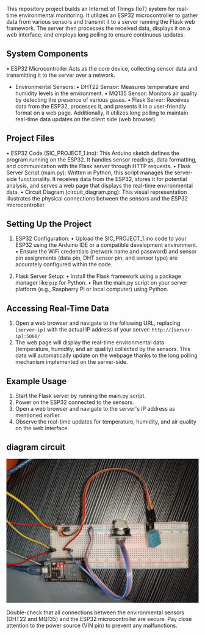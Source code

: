 This repository project builds an Internet of Things (IoT) system for real-time environmental monitoring. It utilizes an ESP32 microcontroller to gather data from various sensors and transmit it to a server running the Flask web framework. The server then processes the received data, displays it on a web interface, and employs long polling to ensure continuous updates.

## System Components

• ESP32 Microcontroller:Acts as the core device, collecting sensor data and transmitting it to the server over a network.
* Environmental Sensors:
• DHT22 Sensor: Measures temperature and humidity levels in the environment.
• MQ135 Sensor: Monitors air quality by detecting the presence of various gases.
• Flask Server: Receives data from the ESP32, processes it, and presents it in a user-friendly format on a web page. Additionally, it utilizes long polling to maintain real-time data updates on the client side (web browser).

## Project Files

• ESP32 Code (SIC_PROJECT_1.ino): This Arduino sketch defines the program running on the ESP32. It handles sensor readings, data formatting, and communication with the Flask server through HTTP requests.
• Flask Server Script (main.py): Written in Python, this script manages the server-side functionality. It receives data from the ESP32, stores it for potential analysis, and serves a web page that displays the real-time environmental data.
• Circuit Diagram (circuit_diagram.png): This visual representation illustrates the physical connections between the sensors and the ESP32 microcontroller.

## Setting Up the Project

1. ESP32 Configuration:
 • Upload the SIC_PROJECT_1.ino code to your ESP32 using the Arduino IDE or a compatible development environment.
 • Ensure the WiFi credentials (network name and password) and sensor pin assignments (data pin, DHT sensor pin, and sensor type) are accurately configured within the code.

2. Flask Server Setup:
 • Install the Flask framework using a package manager like `pip` for Python.
 • Run the main.py script on your server platform (e.g., Raspberry Pi or local computer) using Python.

## Accessing Real-Time Data

1. Open a web browser and navigate to the following URL, replacing `[server-ip]` with the actual IP address of your server: `http://[server-ip]:5000/`
2. The web page will display the real-time environmental data (temperature, humidity, and air quality) collected by the sensors. This data will automatically update on the webpage thanks to the long polling mechanism implemented on the server-side.

## Example Usage

1. Start the Flask server by running the main.py script.
2. Power on the ESP32 connected to the sensors.
3. Open a web browser and navigate to the server's IP address as mentioned earlier.
4. Observe the real-time updates for temperature, humidity, and air quality on the web interface.

## diagram circuit 
![alt text](https://github.com/sadikinbancin/Real-Time-IoT-Environmental-Monitoring-with-ESP32-and/blob/main/circuit_diagram.jpg?raw=true)

Double-check that all connections between the environmental sensors (DHT22 and MQ135) and the ESP32 microcontroller are secure. Pay close attention to the power source (VIN pin) to prevent any malfunctions.
